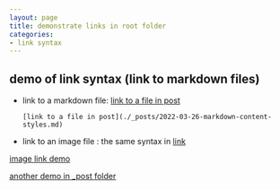 ```yaml
---
layout: page
title: demonstrate links in root folder
categories: 
- link syntax 
---
```

## demo of link syntax (link to markdown files)

- link to a markdown file: [link to a file in post](_posts/2022-03-26-markdown-content-styles.md)

    `[link to a file in post](./_posts/2022-03-26-markdown-content-styles.md)`

- link to an image file : the same syntax in [link](./_posts/2022-03-27-image-link.md)




[image link demo](./_posts/2022-03-27-image-link.md)

[another demo in _post folder](./_posts/2022-04-27-mardown-file-link-in-post-folder.md)
